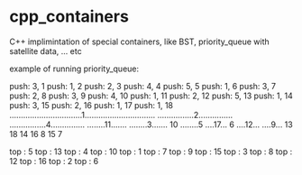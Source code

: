 # cpp_containers
C++ implimintation of special containers, like BST, priority_queue with satellite data, ... etc

example of running priority_queue:

push: 3, 1
push: 1, 2
push: 2, 3
push: 4, 4
push: 5, 5
push: 1, 6
push: 3, 7
push: 2, 8
push: 3, 9
push: 4, 10
push: 1, 11
push: 2, 12
push: 5, 13
push: 1, 14
push: 3, 15
push: 2, 16
push: 1, 17
push: 1, 18
                                ................................1...............................
                ................2...............                                ................4...............
        ........11.......                ........3.......                        10                       ........5
    ....17...            6           ....12...        ....9...                                            13
    18       14                       16       8       15       7


top : 5
top : 13
top : 4
top : 10
top : 1
top : 7
top : 9
top : 15
top : 3
top : 8
top : 12
top : 16
top : 2
top : 6
